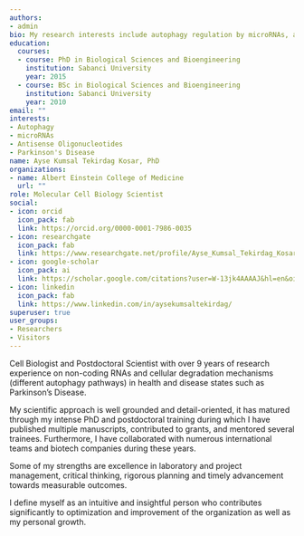 ```yaml
---
authors:
- admin
bio: My research interests include autophagy regulation by microRNAs, antisense oligonucleotide biology and Parkinson’s Disease therapeutics
education:
  courses:
  - course: PhD in Biological Sciences and Bioengineering
    institution: Sabanci University
    year: 2015
  - course: BSc in Biological Sciences and Bioengineering
    institution: Sabanci University
    year: 2010
email: ""
interests:
- Autophagy
- microRNAs
- Antisense Oligonucleotides
- Parkinson's Disease
name: Ayse Kumsal Tekirdag Kosar, PhD
organizations:
- name: Albert Einstein College of Medicine
  url: ""
role: Molecular Cell Biology Scientist
social:
- icon: orcid
  icon_pack: fab
  link: https://orcid.org/0000-0001-7986-0035
- icon: researchgate
  icon_pack: fab
  link: https://www.researchgate.net/profile/Ayse_Kumsal_Tekirdag_Kosar
- icon: google-scholar
  icon_pack: ai
  link: https://scholar.google.com/citations?user=W-13jk4AAAAJ&hl=en&oi=ao
- icon: linkedin
  icon_pack: fab
  link: https://www.linkedin.com/in/aysekumsaltekirdag/
superuser: true
user_groups:
- Researchers
- Visitors
---
```


Cell Biologist and Postdoctoral Scientist with over 9 years of research experience on non-coding RNAs and cellular degradation mechanisms (different autophagy pathways) in health and disease states such as Parkinson’s Disease.  

My scientific approach is well grounded and detail-oriented, it has matured through my intense PhD and postdoctoral training during which I have published multiple manuscripts, contributed to grants, and mentored several trainees. Furthermore, I have collaborated with numerous international teams and biotech companies during these years. 

Some of my strengths are excellence in laboratory and project management, critical thinking, rigorous planning and timely advancement towards measurable outcomes.

I define myself as an intuitive and insightful person who contributes significantly to optimization and improvement of the organization as well as my personal growth. 